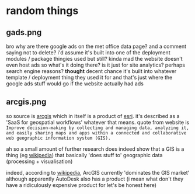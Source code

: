 # random things
## gads.png
bro why are there google ads on the met office data page? and a comment saying not to delete? i'd assume it's built into one of the deployment modules / package thingies used but still? kinda mad
the website doesn't even host ads so what's it doing there? is it just for site analytics? perhaps search engine reasons?
**thought** decent chance it's built into whatever template / deployment thing they used it for and that's just where the google ads stuff would go if the website actually had ads

## arcgis.png
so source is [arcgis](https://www.arcgis.com/index.html) which in itself is a product of [esri](https://www.esri.com/en-us/arcgis/products/arcgis-online/overview). it's described as a 'SaaS for geospatial workflows' whatever that means.
quote from website is ` Improve decision-making by collecting and managing data, analyzing it, and easily sharing maps and apps within a connected and collaborative web geographic information system (GIS).`

ah so a small amount of further research does indeed show that a GIS is a thing (eg [wikipedia](https://en.wikipedia.org/wiki/Geographic_information_system)) that basically 'does stuff to' geographic data (processing + visualisation)

indeed, according to [wikipedia](https://en.wikipedia.org/wiki/Geographic_information_system), ArcGIS currently 'dominates the GIS market' although apparently AutoDesk also has a product (i mean what don't they have a ridiculously expensive product for let's be honest here)
